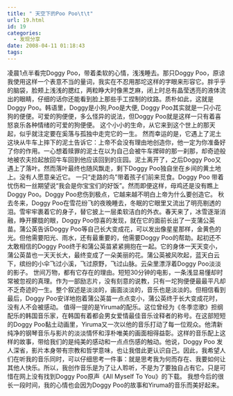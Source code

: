 ```yaml
---
title: " 天空下的Poo Poo\t\t"
url: 19.html
id: 19
categories:
  - 发现分享
date: 2008-04-11 01:18:43
tags:
---
```


凌晨1点半看完Doggy Poo，带着柔软的心情，浅浅睡去。那只Doggy Poo，原谅我使用这样一个表意不当的量词，我实在不忍用那坨这样的字眼来形容它。胖乎乎的脑袋，脸颊上浅浅的腮红，两粒睁大时像黑芝麻，闭上时总有晶莹透亮的液体流出的眼睛，仔细的话你还能看到脸上那些手工捏制的纹路。质朴如此，这就是Doggy Poo。韩语里，Doggy是小狗,Poo是大便, Doggy Poo其实就是一只小花狗的便便。可爱的狗便便，多么怪异的说法，但Doggy Poo就是这样一只有着喜怒哀乐各种情绪的可爱的狗便便。 这个小小的生命，从它来到这个世上的那天起，似乎就注定要在奚落与孤独中走完它的一生。 然而幸运的是，它遇上了泥土这块从牛车上摔下的泥土告诉它：上帝不会没有理由地创造你，他一定为你准备好了你的作用。一心想着赎罪的泥土在以为自己会被牛车撵碎的那一刹那，却奇迹般地被农夫捡起放回牛车回到他应该回到的庄园。泥土离开了，之后Doggy Poo又遇上了落叶。然而落叶最终也随风飘走，剩下Doggy Poo独自坐在乡间的黄土地上。没有人愿意亲近它。 一只“走路的鸟”带着孩子们前来觅食。Doggy Poo 带着忧伤和一丝期望说“我会是你宝宝们的好饭”。然而即便这样，母鸡还是没有瞧上Doggy Poo。Doggy Poo悲伤到极点，它越来越不明白上帝为什么要创造它。 秋去冬来，Doggy Poo在雪花纷飞的夜晚睡去，冬眠的它眼里又流出了明亮剔透的泪。雪牢牢裹着它的身子，替它披上一层柔软洁白的外衣。春天来了，冰雪逐渐消融，睁开朦胧的眼，Doggy Poo惊喜的发现，就在它的面前长出了一支蒲公英苗。蒲公英告诉Doggy Poo等自己长大变成花，可以发出像星星那样，金黄色的光。但他需要阳光、雨水，还有最重要的，他需要Doggy Poo的帮助。起初还不太敢相信的Doggy Poo终于和蒲公英苗紧紧拥抱在一起。它的身体一天天变小，蒲公英苗也一天天长大，最终变成了一朵美丽的花。蒲公英被风吹起，蓝天白云下，缤纷的小伞飞过小溪，飞过原野，飞过山脉。云朵里漂浮着Doggy Poo淡淡的影子。 世间万物，都有它存在的理由。短短30分钟的电影，一条浅显易懂却时常被忽视的真理。作为一部励志片，没有刻意的说教，只有一坨狗便便最最平凡却不乏奇迹的一生。整个叙述是淡淡的，画面淡淡的，音乐也是淡淡的。但相信看到最后，Doggy Poo安详地抱着蒲公英苗一点点变小，蒲公英终于长大变成花时，没有人不会被感动。 值得一提的是Yiruma的配乐。这位曾经为《冬季恋歌》担纲配乐的韩国音乐家，在韩国有着都会男女爱情最佳音乐诠释者的称号。在这部短短的Doggy Poo黏土动画里，Yiruma又一次以他的音乐打动了每一位观众。他清新纯净的钢琴音乐与影片的淡淡情怀和淳朴唯美的画面相得益彰。这样的音乐配上这样的故事，带给我们的是纯美的感动和一点点伤感的触动。他说，Doggy Poo 发人深省，影片本身带有宗教和哲学意味，也让我借此更认识自己。因此，我希望人们在听我的音乐同时，可以仔细思考一件事：就是思考我为何而存在、我要如何让其他人快乐。所以，我创作音乐是为了让人聆听，不是为了要独自占有它。只是可惜在网上没有找到Doggy Poo原声《All Myself To You》的下载。 我想今后的很长一段时间，我的心情也会因为Doggy Poo的故事和Yiruma的音乐而美好起来。